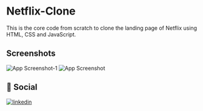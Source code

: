 
# Netflix-Clone

This is the core code from scratch to clone the landing page of Netflix using HTML, CSS and JavaScript.



## Screenshots

![App Screenshot-1](https://user-images.githubusercontent.com/76465233/216780818-52a4f048-477b-4de5-a4dc-647993b81f3b.png)
![App Screenshot](https://user-images.githubusercontent.com/76465233/216781321-4b5f0aca-3cef-477a-96ec-753881d8802c.gif)


## 🔗 Social
[![linkedin](https://img.shields.io/badge/linkedin-0A66C2?style=for-the-badge&logo=linkedin&logoColor=white)](https://www.linkedin.com/in/prajilk/)
